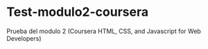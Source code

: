 # Test-modulo2-coursera
Prueba del modulo 2 (Coursera HTML, CSS, and Javascript for Web Developers)
